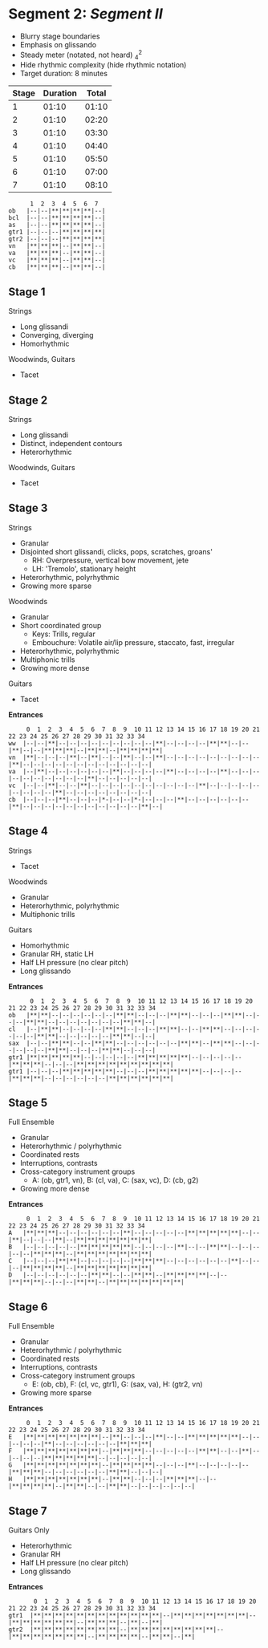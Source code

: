 # Segment 2: *Segment II*
* Blurry stage boundaries
* Emphasis on glissando
* Steady meter (notated, not heard) $^2_4$
* Hide rhythmic complexity (hide rhythmic notation)
* Target duration: 8 minutes

Stage | Duration | Total
------|----------|------
| 1 | 01:10 | 01:10 |
| 2 | 01:10 | 02:20 |
| 3 | 01:10 | 03:30 |
| 4 | 01:10 | 04:40 |
| 5 | 01:10 | 05:50 |
| 6 | 01:10 | 07:00 |
| 7 | 01:10 | 08:10 |

```  
      1  2  3  4  5  6  7  
ob   |--|--|**|**|**|**|--|
bcl  |--|--|**|**|**|**|--|
as   |--|--|**|**|**|**|--|
gtr1 |--|--|--|**|**|**|**|
gtr2 |--|--|--|**|**|**|**|
vn   |**|**|**|--|**|**|--|
va   |**|**|**|--|**|**|--|
vc   |**|**|**|--|**|**|--|
cb   |**|**|**|--|**|**|--|
```

## Stage 1
Strings
* Long glissandi
* Converging, diverging
* Homorhythmic

Woodwinds, Guitars
* Tacet

## Stage 2
Strings
* Long glissandi
* Distinct, independent contours
* Heterorhythmic

Woodwinds, Guitars
* Tacet

## Stage 3
Strings
* Granular
* Disjointed short glissandi, clicks, pops, scratches, groans'
  * RH: Overpressure, vertical bow movement, jete
  * LH: 'Tremolo', stationary height
* Heterorhythmic, polyrhythmic
* Growing more sparse

Woodwinds
* Granular
* Short coordinated group
  * Keys: Trills, regular
  * Embouchure: Volatile air/lip pressure, staccato, fast, irregular
* Heterorhythmic, polyrhythmic
* Multiphonic trills
* Growing more dense

Guitars
* Tacet

**Entrances**
```
     0  1  2  3  4  5  6  7  8  9  10 11 12 13 14 15 16 17 18 19 20 21 22 23 24 25 26 27 28 29 30 31 32 33 34
ww  |--|--|**|--|--|--|--|--|--|--|--|--|**|--|--|--|--|**|**|--|--|**|--|--|**|**|**|--|**|**|--|**|**|**|**|
vn  |**|--|--|--|**|--|**|--|--|**|--|--|**|--|--|--|--|--|--|--|--|--|**|--|--|--|--|--|--|--|--|--|--|--|--|
va  |--|**|--|--|--|--|--|--|**|--|--|--|--|**|--|--|--|--|**|--|--|--|--|--|--|--|--|--|--|**|--|--|--|--|--|
vc  |--|--|**|--|--|**|--|--|--|--|--|--|--|--|--|--|**|--|--|--|--|--|--|--|--|--|**|--|--|--|--|--|--|--|--|
cb  |--|--|--|**|--|--|--|*-|--|--|*-|--|--|--|**|--|--|--|--|--|--|**|--|--|--|--|--|--|--|--|--|--|--|**|--|
```


## Stage 4
Strings
* Tacet

Woodwinds
* Granular
* Heterorhythmic, polyrhythmic
* Multiphonic trills

Guitars
* Homorhythmic
* Granular RH, static LH
* Half LH pressure (no clear pitch)
* Long glissando

**Entrances**
```
      0  1  2  3  4  5  6  7  8  9  10 11 12 13 14 15 16 17 18 19 20 21 22 23 24 25 26 27 28 29 30 31 32 33 34
ob   |**|**|--|--|--|--|--|--|**|**|--|--|--|**|**|--|--|--|**|**|--|--|--|**|**|--|--|--|--|--|--|--|**|**|--|
cl   |--|**|**|--|--|--|--|**|**|--|--|--|**|**|--|--|**|**|--|--|--|--|--|--|**|**|--|--|--|--|--|**|**|--|--|
sax  |--|--|**|**|--|--|**|**|--|--|--|--|--|--|**|**|--|**|**|--|--|--|--|--|--|**|**|--|--|--|**|**|--|--|--|
gtr1 |**|**|**|**|**|--|--|--|--|--|**|**|**|**|**|--|--|--|--|--|**|**|**|--|--|--|**|**|**|**|**|**|**|**|**|
gtr1 |--|--|--|**|**|**|**|**|--|--|--|**|**|**|**|**|--|--|--|--|**|**|**|--|--|--|--|--|--|**|**|**|**|**|**|
```

## Stage 5
Full Ensemble
* Granular
* Heterorhythmic / polyrhythmic
* Coordinated rests
* Interruptions, contrasts
* Cross-category instrument groups
  * A: (ob, gtr1, vn), B: (cl, va), C: (sax, vc), D: (cb, g2)
* Growing more dense

**Entrances**
```
     0  1  2  3  4  5  6  7  8  9  10 11 12 13 14 15 16 17 18 19 20 21 22 23 24 25 26 27 28 29 30 31 32 33 34   
A   |**|**|**|--|--|--|--|--|--|**|--|--|--|--|--|**|**|**|**|**|--|--|**|--|--|--|**|--|**|**|**|**|**|**|**|
B   |--|--|--|--|--|**|**|**|**|**|--|--|--|--|**|--|--|**|**|--|--|--|--|--|**|**|**|--|**|**|**|**|**|**|**|
C   |--|--|--|**|**|--|--|--|--|--|**|**|**|--|--|--|--|--|--|**|--|--|--|**|**|**|**|--|**|**|**|**|**|**|**|
D   |--|--|--|--|--|--|**|**|--|--|**|**|--|**|**|**|**|--|--|**|**|**|--|--|--|**|**|--|**|**|**|**|**|**|**|
```


## Stage 6
Full Ensemble
* Granular
* Heterorhythmic / polyrhythmic
* Coordinated rests
* Interruptions, contrasts
* Cross-category instrument groups
  * E: (ob, cb), F: (cl, vc, gtr1), G: (sax, va), H: (gtr2, vn)
* Growing more sparse

**Entrances**
```
     0  1  2  3  4  5  6  7  8  9  10 11 12 13 14 15 16 17 18 19 20 21 22 23 24 25 26 27 28 29 30 31 32 33 34   
E   |**|**|**|**|**|**|**|--|**|--|--|--|**|--|--|**|**|**|**|**|--|--|--|--|--|**|--|--|--|--|--|--|**|**|**|
F   |**|**|**|**|**|**|**|--|**|**|**|--|--|--|--|--|**|**|--|--|**|--|--|--|--|**|**|**|**|**|--|--|--|--|--|
G   |**|**|**|**|**|**|**|--|**|**|**|**|--|--|--|**|--|--|--|--|--|**|**|**|--|--|--|--|--|--|**|**|--|--|--|
H   |**|**|**|**|**|**|**|--|**|**|--|--|--|**|**|**|--|--|**|**|**|**|--|**|**|--|--|**|**|--|--|--|--|--|--|
```

## Stage 7
Guitars Only
* Heterorhythmic
* Granular RH
* Half LH pressure (no clear pitch)
* Long glissando

**Entrances**
```
       0  1  2  3  4  5  6  7  8  9  10 11 12 13 14 15 16 17 18 19 20 21 22 23 24 25 26 27 28 29 30 31 32 33 34   
gtr1  |**|**|**|**|**|**|**|**|**|**|**|**|--|**|**|**|**|**|**|**|--|**|**|**|**|**|**|--|**|**|**|--|**|--|**|
gtr2  |**|**|**|**|**|**|**|**|--|**|**|**|**|**|**|**|**|--|**|**|**|**|**|**|**|--|**|**|**|**|--|**|**|--|**|
```
